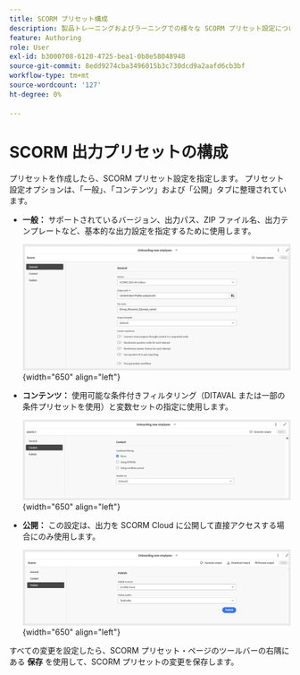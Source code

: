 ```yaml
---
title: SCORM プリセット構成
description: 製品トレーニングおよびラーニングでの様々な SCORM プリセット設定について説明します。
feature: Authoring
role: User
exl-id: b3000708-6120-4725-bea1-0b8e58048948
source-git-commit: 8edd9274cba3496015b3c730dcd9a2aafd6cb3bf
workflow-type: tm+mt
source-wordcount: '127'
ht-degree: 0%

---
```


# SCORM 出力プリセットの構成

プリセットを作成したら、SCORM プリセット設定を指定します。 プリセット設定オプションは、「一般」、「コンテンツ」および「公開」タブに整理されています。

- **一般：** サポートされているバージョン、出力パス、ZIP ファイル名、出力テンプレートなど、基本的な出力設定を指定するために使用します。

  ![](assets/scorm-general-tab.png){width="650" align="left"}

- **コンテンツ：** 使用可能な条件付きフィルタリング（DITAVAL または一部の条件プリセットを使用）と変数セットの指定に使用します。

  ![](assets/scorm-content-tab.png){width="650" align="left"}

- **公開：** この設定は、出力を SCORM Cloud に公開して直接アクセスする場合にのみ使用します。

  ![](assets/scorm-publish-tab.png){width="650" align="left"}

すべての変更を設定したら、SCORM プリセット・ページのツールバーの右隅にある **保存** を使用して、SCORM プリセットの変更を保存します。
